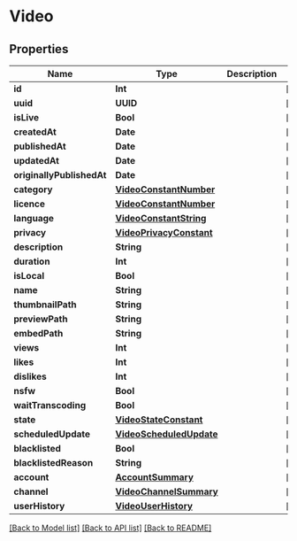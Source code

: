 # Video

## Properties
Name | Type | Description | Notes
------------ | ------------- | ------------- | -------------
**id** | **Int** |  | [optional] 
**uuid** | **UUID** |  | [optional] 
**isLive** | **Bool** |  | [optional] 
**createdAt** | **Date** |  | [optional] 
**publishedAt** | **Date** |  | [optional] 
**updatedAt** | **Date** |  | [optional] 
**originallyPublishedAt** | **Date** |  | [optional] 
**category** | [**VideoConstantNumber**](VideoConstantNumber.md) |  | [optional] 
**licence** | [**VideoConstantNumber**](VideoConstantNumber.md) |  | [optional] 
**language** | [**VideoConstantString**](VideoConstantString.md) |  | [optional] 
**privacy** | [**VideoPrivacyConstant**](VideoPrivacyConstant.md) |  | [optional] 
**description** | **String** |  | [optional] 
**duration** | **Int** |  | [optional] 
**isLocal** | **Bool** |  | [optional] 
**name** | **String** |  | [optional] 
**thumbnailPath** | **String** |  | [optional] 
**previewPath** | **String** |  | [optional] 
**embedPath** | **String** |  | [optional] 
**views** | **Int** |  | [optional] 
**likes** | **Int** |  | [optional] 
**dislikes** | **Int** |  | [optional] 
**nsfw** | **Bool** |  | [optional] 
**waitTranscoding** | **Bool** |  | [optional] 
**state** | [**VideoStateConstant**](VideoStateConstant.md) |  | [optional] 
**scheduledUpdate** | [**VideoScheduledUpdate**](VideoScheduledUpdate.md) |  | [optional] 
**blacklisted** | **Bool** |  | [optional] 
**blacklistedReason** | **String** |  | [optional] 
**account** | [**AccountSummary**](AccountSummary.md) |  | [optional] 
**channel** | [**VideoChannelSummary**](VideoChannelSummary.md) |  | [optional] 
**userHistory** | [**VideoUserHistory**](VideoUserHistory.md) |  | [optional] 

[[Back to Model list]](../README.md#documentation-for-models) [[Back to API list]](../README.md#documentation-for-api-endpoints) [[Back to README]](../README.md)



